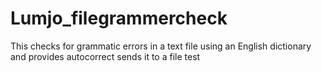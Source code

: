 # Lumjo_filegrammercheck
This checks for grammatic errors in a text file using an English dictionary and provides autocorrect sends it to a file test 
